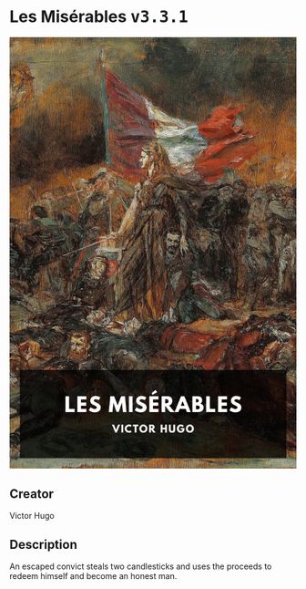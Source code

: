 
# Les Misérables <kbd>v3.3.1</kbd>

<center>
  <img src="./cover-1024.jpg"/>
</center>

## Creator
Victor Hugo

## Description
An escaped convict steals two candlesticks and uses the proceeds to redeem himself and become an honest man.
